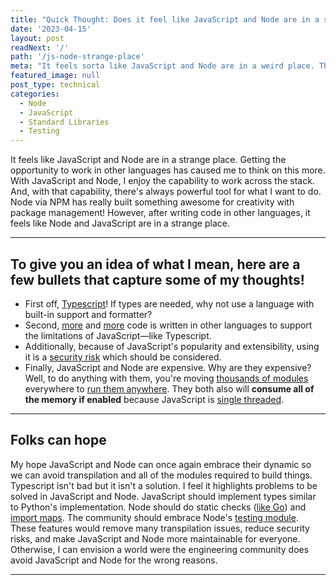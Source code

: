 ```yaml
---
title: "Quick Thought: Does it feel like JavaScript and Node are in a strange place?"
date: '2023-04-15'
layout: post
readNext: '/'
path: '/js-node-strange-place'
meta: "It feels sorta like JavaScript and Node are in a weird place. They've greatly improved but are we using them for things we shouldn't?"
featured_image: null
post_type: technical
categories:
  - Node
  - JavaScript
  - Standard Libraries
  - Testing
---
```



It feels like JavaScript and Node are in a strange place. Getting the opportunity to work in other languages has caused me to think on this more. With JavaScript and Node, I enjoy the capability to work across the stack. And, with that capability, there's always powerful tool for what I want to do. Node via NPM has really built something awesome for creativity with package management! However, after writing code in other languages, it feels like Node and JavaScript are in a strange place.

---

## To give you an idea of what I mean, here are a few bullets that capture some of my thoughts!



- First off, [Typescript](https://www.typescriptlang.org/)! If types are needed, why not use a language with built-in support and formatter?
- Second, [more](https://github.com/evanw/esbuild) and [more](https://github.com/vercel/turbo) code is written in other languages to support the limitations of JavaScript—like Typescript.
- Additionally, because of JavaScript's popularity and extensibility, using it is a [security risk](https://socket.dev/) which should be considered.
- Finally, JavaScript and Node are expensive. Why are they expensive? Well, to do anything with them, you're moving [thousands of modules](https://www.npmjs.com/package/eslint?activeTab=dependencies) everywhere to [run them anywhere](https://twitter.com/Thomasorus/status/1568918571727601664?s=20). They both also will **consume all of the memory if enabled** because JavaScript is [single threaded](https://medium.com/swlh/what-does-it-mean-by-javascript-is-single-threaded-language-f4130645d8a9).

---

## Folks can hope


My hope JavaScript and Node can once again embrace their dynamic so we can avoid transpilation and all of the modules required to build things. Typescript isn't bad but it isn't a solution. I feel it highlights problems to be solved in JavaScript and Node. JavaScript should implement types similar to Python's implementation. Node should do static checks ([like Go](https://go.dev/blog/gofmt)) and [import maps](https://github.com/WICG/import-maps). The community should embrace Node's [testing module](https://nodejs.org/api/test.html). These features would remove many transpilation issues, reduce security risks, and make JavaScript and Node more maintainable for everyone. Otherwise, I can envision a world were the engineering community does avoid JavaScript and Node for the wrong reasons.

---
